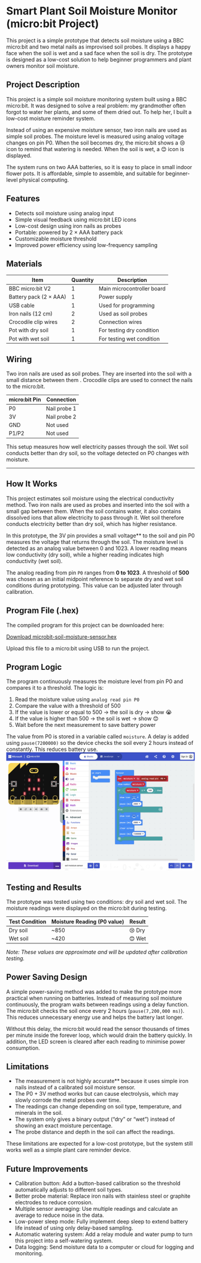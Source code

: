 # Smart Plant Soil Moisture Monitor (micro:bit Project)

This project is a simple prototype that detects soil moisture using a BBC micro:bit and two metal nails as improvised soil probes. It displays a happy face when the soil is wet and a sad face when the soil is dry. The prototype is designed as a low-cost solution to help beginner programmers and plant owners monitor soil moisture.

## Project Description

This project is a simple soil moisture monitoring system built using a BBC micro:bit. It was designed to solve a real problem: my grandmother often forgot to water her plants, and some of them dried out. To help her, I built a low-cost moisture reminder system.

Instead of using an expensive moisture sensor, two iron nails are used as simple soil probes. The moisture level is measured using analog voltage changes on pin P0. When the soil becomes dry, the micro:bit shows a 😢 icon to remind that watering is needed. When the soil is wet, a 😊 icon is displayed.

The system runs on two AAA batteries, so it is easy to place in small indoor flower pots. It is affordable, simple to assemble, and suitable for beginner-level physical computing.

## Features
- Detects soil moisture using analog input
- Simple visual feedback using micro:bit LED icons
- Low-cost design using iron nails as probes
- Portable: powered by 2 × AAA battery pack
- Customizable moisture threshold
- Improved power efficiency using low-frequency sampling
  
## Materials

| Item | Quantity | Description |
|------|----------|-------------|
| BBC micro:bit V2 | 1 | Main microcontroller board |
| Battery pack (2 × AAA) | 1 | Power supply |
| USB cable | 1 | Used for programming |
| Iron nails (12 cm) | 2 | Used as soil probes |
| Crocodile clip wires | 2 | Connection wires |
| Pot with dry soil | 1 | For testing dry condition |
| Pot with wet soil | 1 | For testing wet condition |

## Wiring

Two iron nails are used as soil probes. They are inserted into the soil with a small distance between them . Crocodile clips are used to connect the nails to the micro:bit.

| micro:bit Pin | Connection |
|---------------|------------|
| P0 | Nail probe 1 |
| 3V | Nail probe 2 |
| GND | Not used |
| P1/P2 | Not used |

This setup measures how well electricity passes through the soil. Wet soil conducts better than dry soil, so the voltage detected on P0 changes with moisture.

---

## How It Works

This project estimates soil moisture using the electrical conductivity method. Two iron nails are used as probes and inserted into the soil with a small gap between them. When the soil contains water, it also contains dissolved ions that allow electricity to pass through it. Wet soil therefore conducts electricity better than dry soil, which has higher resistance.

In this prototype, the 3V pin provides a small voltage** to the soil and pin P0 measures the voltage that returns through the soil. The moisture level is detected as an analog value between 0 and 1023. A lower reading means low conductivity (dry soil), while a higher reading indicates high conductivity (wet soil).

The analog reading from pin `P0` ranges from **0 to 1023**. A threshold of **500** was chosen as an initial midpoint reference to separate dry and wet soil conditions during prototyping. This value can be adjusted later through calibration.

## Program File (.hex)

The compiled program for this project can be downloaded here:

[Download microbit-soil-moisture-sensor.hex](src/microbit-soil-moisture-sensor.hex)

Upload this file to a micro:bit using USB to run the project.


## Program Logic

The program continuously measures the moisture level from pin P0 and compares it to a threshold. The logic is:

1. Read the moisture value using `analog read pin P0`
2. Compare the value with a threshold of 500
3. If the value is lower or equal to 500 → the soil is dry → show 😭
4. If the value is higher than 500 → the soil is wet → show 😊
5. Wait before the next measurement to save battery power

The value from P0 is stored in a variable called `moisture`. A delay is added using `pause(7200000)` so the device checks the soil every 2 hours instead of constantly. This reduces battery use.
![MakeCode Program](docs/WechatIMG263.jpeg)

## Testing and Results

The prototype was tested using two conditions: dry soil and wet soil. The moisture readings were displayed on the micro:bit during testing.

| Test Condition | Moisture Reading (P0 value) | Result |
|----------------|-----------------------------|--------|
| Dry soil       | ~850                        | 😢 Dry |
| Wet soil       | ~420                        | 😊 Wet |

*Note: These values are approximate and will be updated after calibration testing.*

## Power Saving Design

A simple power-saving method was added to make the prototype more practical when running on batteries. Instead of measuring soil moisture continuously, the program waits between readings using a delay function. The micro:bit checks the soil once every 2 hours (`pause(7,200,000 ms)`). This reduces unnecessary energy use and helps the battery last longer.

Without this delay, the micro:bit would read the sensor thousands of times per minute inside the forever loop, which would drain the battery quickly. In addition, the LED screen is cleared after each reading to minimise power consumption.


## Limitations

- The measurement is not highly accurate** because it uses simple iron nails instead of a calibrated soil moisture sensor.
- The P0 + 3V method works but can cause electrolysis, which may slowly corrode the metal probes over time.
- The readings can change depending on soil type, temperature, and minerals in the soil.
- The system only gives a binary output (“dry” or “wet”) instead of showing an exact moisture percentage.
- The probe distance and depth in the soil can affect the readings.

These limitations are expected for a low-cost prototype, but the system still works well as a simple plant care reminder device.

## Future Improvements

- Calibration button: Add a button-based calibration so the threshold automatically adjusts to different soil types.
- Better probe material: Replace iron nails with stainless steel or graphite electrodes to reduce corrosion.
- Multiple sensor averaging: Use multiple readings and calculate an average to reduce noise in the data.
- Low-power sleep mode: Fully implement deep sleep to extend battery life instead of using only delay-based sampling.
- Automatic watering system: Add a relay module and water pump to turn this project into a self-watering system.
- Data logging: Send moisture data to a computer or cloud for logging and monitoring.



